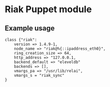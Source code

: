 Riak Puppet module
===

Example usage
---

```
class {"riak":
    version => 1.4.9-1,
    node_name => "riak@%{::ipaddress_eth0}",
    ring_creation_size => 64,
    http_address => "127.0.0.1,
    backend_default => "eleveldb"
    backends => [],
    vmargs_pa => "/usr/lib/relai",
    vmargs_s = "riak_sync"
}
```
